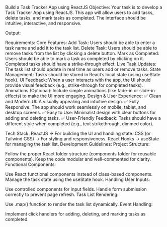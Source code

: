 Build a Task Tracker App using ReactJS
Objective:
Your task is to develop a Task Tracker App using ReactJS. This app will allow users to add tasks, delete tasks, and mark tasks as completed. The interface should be intuitive, interactive, and responsive.

Output:


Requirements:
Core Features:
Add Task: Users should be able to enter a task name and add it to the task list.
Delete Task: Users should be able to remove tasks from the list by clicking a delete button.
Mark as Completed: Users should be able to mark a task as completed by clicking on it. Completed tasks should have a strike-through effect.
Live Task Updates: The task list should update in real time as users add or remove tasks.
State Management: Tasks should be stored in React’s local state (using useState hook).
UI Feedback: When a user interacts with the app, the UI should provide visual feedback (e.g., strike-through for completed tasks).
Animations (Optional): Include simple animations (like fade-in or slide-in effects) to make the UI more engaging.
Design & User Experience:
✅ Clean and Modern UI: A visually appealing and intuitive design.
✅ Fully Responsive: The app should work seamlessly on mobile, tablet, and desktop screens.
✅ Easy to Use: Minimalist design with clear buttons for adding and deleting tasks.
✅ User-Friendly Feedback: Tasks should have a different style when completed (e.g., text strikethrough, dimmed color).

Tech Stack:
ReactJS → For building the UI and handling state.
CSS (or Tailwind CSS) → For styling and responsiveness.
React Hooks → useState for managing the task list.
Development Guidelines:
Project Structure:


Follow the proper React folder structure (components folder for reusable components).
Keep the code modular and well-commented for clarity.
Functional Components:


Use React functional components instead of class-based components.
Manage the task state using the useState hook.
Handling User Inputs:


Use controlled components for input fields.
Handle form submission correctly to prevent page refresh.
Task List Rendering:


Use .map() function to render the task list dynamically.
Event Handling:


Implement click handlers for adding, deleting, and marking tasks as completed.

